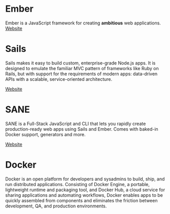 # Ember

Ember is a JavaScript framework for creating **ambitious** web applications.
[Website](http://emberjs.com)

# Sails

Sails makes it easy to build custom, enterprise-grade Node.js apps. It is designed to emulate the familiar MVC pattern of frameworks like Ruby on Rails, but with support for the requirements of modern apps: data-driven APIs with a scalable, service-oriented architecture.

[Website](http://sailsjs.org/#!/)

# SANE

SANE is a Full-Stack JavaScript and CLI that lets you rapidly create production-ready web apps using Sails and Ember. Comes with baked-in Docker support, generators and more.

[Website](http://sanestack.com/)

# Docker

Docker is an open platform for developers and sysadmins to build, ship, and run distributed applications. Consisting of Docker Engine, a portable, lightweight runtime and packaging tool, and Docker Hub, a cloud service for sharing applications and automating workflows, Docker enables apps to be quickly assembled from components and eliminates the friction between development, QA, and production environments.
